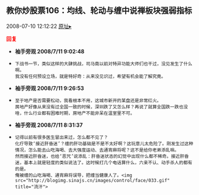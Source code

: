 ## 教你炒股票106：均线、轮动与缠中说禅板块强弱指标
2008-07-10 12:12:22
[原址▸](http://www.fxgan.com/chan_time/2008_07_12/1069.htm)





**<font color='red'>回复</font>**


- **袖手旁观 2008/7/11 9:02:48**
- ```
  下战书一节，类似这样的大肆挑战，司马南以前对特异功能大师们也干过，没见发生了什么啊。
  我没有任何预设立场，就是特好奇：从来没见识过，希望有机会能了解究竟。
  ```
- **袖手旁观 2008/7/11 9:26:53**
- ```
  至于地产是否需要松动，我看根本不用，这城市新开的某盘还是非常红火。
  房地产好像从来没有过全国一致的时候，深圳跌了又怎么样？再说了就算全国跌一跌也没啥，什么行业都有困难时期，房地产不能非呆在温室里不可。
  ```
- **袖手旁观 2008/7/11 8:31:37**
- ```
  记得以前有很多医生冒出来过，怎么都不见了？
  化疗导致‘接近肝昏迷’？缠的肝功基础是不是不太好啊？这玩意儿太危险了。刚发生过这种情况，怎么能去山吃海喝、去大强度运动、去通宵麻将呢？这不是给你老弟添乱嘛。
  然而接近肝昏迷，也给‘恶咒’说添乱：肝昏迷状态的幻觉中出现什么都不稀奇。接近肝昏迷，基本上就是轻度的类似说法了。这时候打几个电话算什么，六亲不认、动手杀人的都有的是。
  俺被缠的山吃海喝、通宵麻将误导，把缠当健康人了。<img src="http://blogimg.sinajs.cn/images/control/face/033.gif" title="流汗">
  ```

